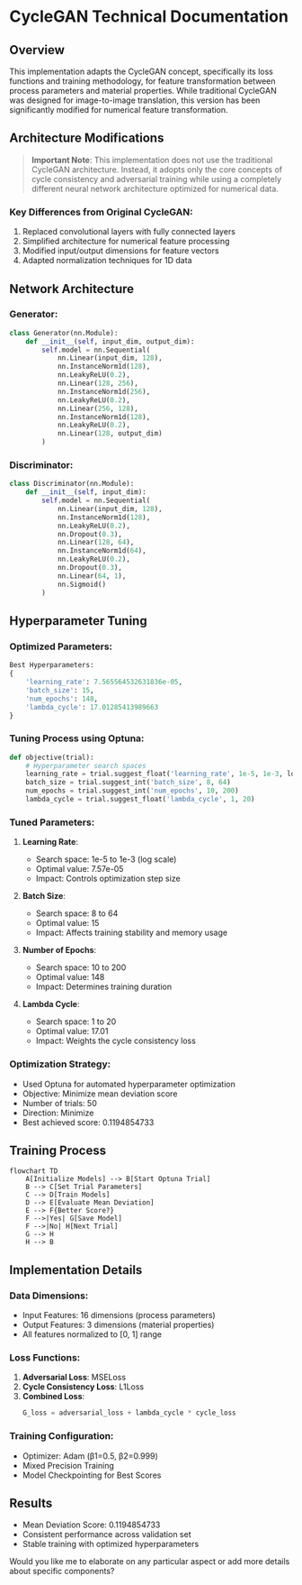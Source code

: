 # CycleGAN Technical Documentation

## Overview
This implementation adapts the CycleGAN concept, specifically its loss functions and training methodology, for feature transformation between process parameters and material properties. While traditional CycleGAN was designed for image-to-image translation, this version has been significantly modified for numerical feature transformation.

## Architecture Modifications
> **Important Note**: This implementation does not use the traditional CycleGAN architecture. Instead, it adopts only the core concepts of cycle consistency and adversarial training while using a completely different neural network architecture optimized for numerical data.

### Key Differences from Original CycleGAN:
1. Replaced convolutional layers with fully connected layers
2. Simplified architecture for numerical feature processing
3. Modified input/output dimensions for feature vectors
4. Adapted normalization techniques for 1D data

## Network Architecture

### Generator:
```python
class Generator(nn.Module):
    def __init__(self, input_dim, output_dim):
        self.model = nn.Sequential(
            nn.Linear(input_dim, 128),
            nn.InstanceNorm1d(128),
            nn.LeakyReLU(0.2),
            nn.Linear(128, 256),
            nn.InstanceNorm1d(256),
            nn.LeakyReLU(0.2),
            nn.Linear(256, 128),
            nn.InstanceNorm1d(128),
            nn.LeakyReLU(0.2),
            nn.Linear(128, output_dim)
        )
```

### Discriminator:
```python
class Discriminator(nn.Module):
    def __init__(self, input_dim):
        self.model = nn.Sequential(
            nn.Linear(input_dim, 128),
            nn.InstanceNorm1d(128),
            nn.LeakyReLU(0.2),
            nn.Dropout(0.3),
            nn.Linear(128, 64),
            nn.InstanceNorm1d(64),
            nn.LeakyReLU(0.2),
            nn.Dropout(0.3),
            nn.Linear(64, 1),
            nn.Sigmoid()
        )
```

## Hyperparameter Tuning

### Optimized Parameters:
```python
Best Hyperparameters:
{
    'learning_rate': 7.565564532631836e-05,
    'batch_size': 15,
    'num_epochs': 148,
    'lambda_cycle': 17.01285413989663
}
```

### Tuning Process using Optuna:
```python
def objective(trial):
    # Hyperparameter search spaces
    learning_rate = trial.suggest_float('learning_rate', 1e-5, 1e-3, log=True)
    batch_size = trial.suggest_int('batch_size', 8, 64)
    num_epochs = trial.suggest_int('num_epochs', 10, 200)
    lambda_cycle = trial.suggest_float('lambda_cycle', 1, 20)
```

### Tuned Parameters:

1. **Learning Rate**:
   - Search space: 1e-5 to 1e-3 (log scale)
   - Optimal value: 7.57e-05
   - Impact: Controls optimization step size

2. **Batch Size**:
   - Search space: 8 to 64
   - Optimal value: 15
   - Impact: Affects training stability and memory usage

3. **Number of Epochs**:
   - Search space: 10 to 200
   - Optimal value: 148
   - Impact: Determines training duration

4. **Lambda Cycle**:
   - Search space: 1 to 20
   - Optimal value: 17.01
   - Impact: Weights the cycle consistency loss

### Optimization Strategy:
- Used Optuna for automated hyperparameter optimization
- Objective: Minimize mean deviation score
- Number of trials: 50
- Direction: Minimize
- Best achieved score: 0.1194854733

## Training Process

```mermaid
flowchart TD
    A[Initialize Models] --> B[Start Optuna Trial]
    B --> C[Set Trial Parameters]
    C --> D[Train Models]
    D --> E[Evaluate Mean Deviation]
    E --> F{Better Score?}
    F -->|Yes| G[Save Model]
    F -->|No| H[Next Trial]
    G --> H
    H --> B
```

## Implementation Details

### Data Dimensions:
- Input Features: 16 dimensions (process parameters)
- Output Features: 3 dimensions (material properties)
- All features normalized to [0, 1] range

### Loss Functions:
1. **Adversarial Loss**: MSELoss
2. **Cycle Consistency Loss**: L1Loss
3. **Combined Loss**: 
   ```python
   G_loss = adversarial_loss + lambda_cycle * cycle_loss
   ```

### Training Configuration:
- Optimizer: Adam (β1=0.5, β2=0.999)
- Mixed Precision Training
- Model Checkpointing for Best Scores

## Results
- Mean Deviation Score: 0.1194854733
- Consistent performance across validation set
- Stable training with optimized hyperparameters

Would you like me to elaborate on any particular aspect or add more details about specific components?